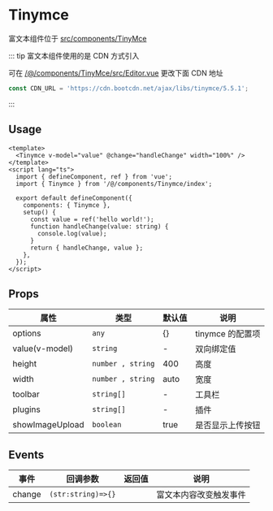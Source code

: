 # Tinymce

富文本组件位于 [src/components/TinyMce](https://github.com/AstrolabFinance/tree/main/src/components/Tinymce)

::: tip 富文本组件使用的是 CDN 方式引入

可在 [/@/components/TinyMce/src/Editor.vue](https://github.com/AstrolabFinance/tree/main/src/components/Tinymce/src/Editor.vue) 更改下面 CDN 地址

```ts
const CDN_URL = 'https://cdn.bootcdn.net/ajax/libs/tinymce/5.5.1';
```

:::

## Usage

```vue
<template>
  <Tinymce v-model="value" @change="handleChange" width="100%" />
</template>
<script lang="ts">
  import { defineComponent, ref } from 'vue';
  import { Tinymce } from '/@/components/Tinymce/index';

  export default defineComponent({
    components: { Tinymce },
    setup() {
      const value = ref('hello world!');
      function handleChange(value: string) {
        console.log(value);
      }
      return { handleChange, value };
    },
  });
</script>
```

## Props

| 属性            | 类型              | 默认值 | 说明             |
| --------------- | ----------------- | ------ | ---------------- |
| options         | `any`             | {}     | tinymce 的配置项 |
| value(v-model)  | `string`          | -      | 双向绑定值       |
| height          | `number , string` | 400    | 高度             |
| width           | `number , string` | auto   | 宽度             |
| toolbar         | `string[]`        | -      | 工具栏           |
| plugins         | `string[]`        | -      | 插件             |
| showImageUpload | `boolean`         | true   | 是否显示上传按钮 |

## Events

| 事件   | 回调参数           | 返回值 | 说明                   |
| ------ | ------------------ | ------ | ---------------------- |
| change | `(str:string)=>{}` |        | 富文本内容改变触发事件 |
